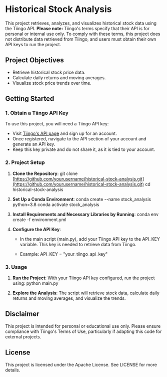# Historical Stock Analysis

This project retrieves, analyzes, and visualizes historical stock data using the Tiingo API. **Please note:** Tiingo's terms specify that their API is for personal or internal use only. To comply with these terms, this project does not distribute data retrieved from Tiingo, and users must obtain their own API keys to run the project.

## Project Objectives

- Retrieve historical stock price data.
- Calculate daily returns and moving averages.
- Visualize stock price trends over time.

## Getting Started

### 1. Obtain a Tiingo API Key

To use this project, you will need a Tiingo API key:

- Visit [Tiingo's API page](https://api.tiingo.com/) and sign up for an account.
- Once registered, navigate to the API section of your account and generate an API key.
- Keep this key private and do not share it, as it is tied to your account.

### 2. Project Setup

1. **Clone the Repository**:
    git clone [https://github.com/yourusername/historical-stock-analysis.git](https://github.com/yourusername/historical-stock-analysis.git)
    cd historical-stock-analysis

2. **Set Up a Conda Environment**:
    conda create --name stock_analysis python=3.8
    conda activate stock_analysis

3. **Install Requirements and Necessary Libraries by Running**:
    conda env create -f environment.yml

4. **Configure the API Key**:
    - In the main script (main.py), add your Tiingo API key to the API_KEY variable. This key is needed to retrieve data from Tiingo.

    - Example:
        API_KEY = "your_tiingo_api_key"

### 3. Usage

1. **Run the Project**:
    With your Tiingo API key configured, run the project using:
        python main.py

2. **Explore the Analysis**:
    The script will retrieve stock data, calculate daily returns and moving averages, and visualize the trends.

## Disclaimer

This project is intended for personal or educational use only. Please ensure compliance with Tiingo's Terms of Use, particularly if adapting this code for external projects.

## License

This project is licensed under the Apache License. See LICENSE for more details.
